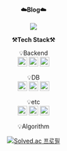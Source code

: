 
<p align="center">
    <Strong>☁️Blog☁️</Strong><br><br>
    <a href="https://woo0doo.tistory.com/" target="_blank"><img src="https://img.shields.io/badge/Tistory-535D6C?style=flat-square&logo=Tistory&logoColor=white"/></a>
</p>
<p align="center">
    <Strong>⚒️Tech Stack⚒️</Strong><br>
</p>

<p align="center" display="inline-block">
    💡Backend <br>
    <img src="https://img.shields.io/badge/Spring Boot-6DB33F?style=plastic&logo=springboot&logoColor=white" height=22px/> <img src="https://img.shields.io/badge/Spring Data JPA-6DB33F?style=plastic&logo=spring&logoColor=white" height=22px/> <img src="https://img.shields.io/badge/Spring Security-6DB33F?style=plastic&logo=springsecurity&logoColor=white" height=22px/>
</p>
<p align="center" display="inline-block">
    💡DB <br>
    <img src="https://img.shields.io/badge/QueryDSL-0094F5?style=plastic&logo=querydsl&logoColor=white" height=22px/> <img src="https://img.shields.io/badge/MySQL-4479A1?style=plastic&logo=mysql&logoColor=white" height=22px/> <img src="https://img.shields.io/badge/Redis-DC382D?style=plastic&logo=redis&logoColor=white" height=22px/>
</p>
<p align="center" display="inline-block">
    💡etc <br>
<img src="https://img.shields.io/badge/Github Actions-2088FF?style=plastic&logo=githubactions&logoColor=white" height=22px/> <img src="https://img.shields.io/badge/Docker-2496ED?style=plastic&logo=docker&logoColor=white" height=22px/> <img src="https://img.shields.io/badge/AWS-FF9900?style=plastic&logo=amazonaws&logoColor=white" height=22px/>
</p>
<p align="center" display="inline-block">
  💡Algorithm <br>
  <div align="center">
    
[![Solved.ac
프로필](http://mazassumnida.wtf/api/v2/generate_badge?boj=duden5000)](https://solved.ac/profile/duden5000)
    

 </p>
